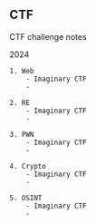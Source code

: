 ## CTF
CTF challenge notes

2024

	1. Web
		- Imaginary CTF
		-

	2. RE
		- Imaginary CTF
		-

	3. PWN
		- Imaginary CTF
		-

	4. Crypto
		- Imaginary CTF
		-

	5. OSINT
		- Imaginary CTF
		-
